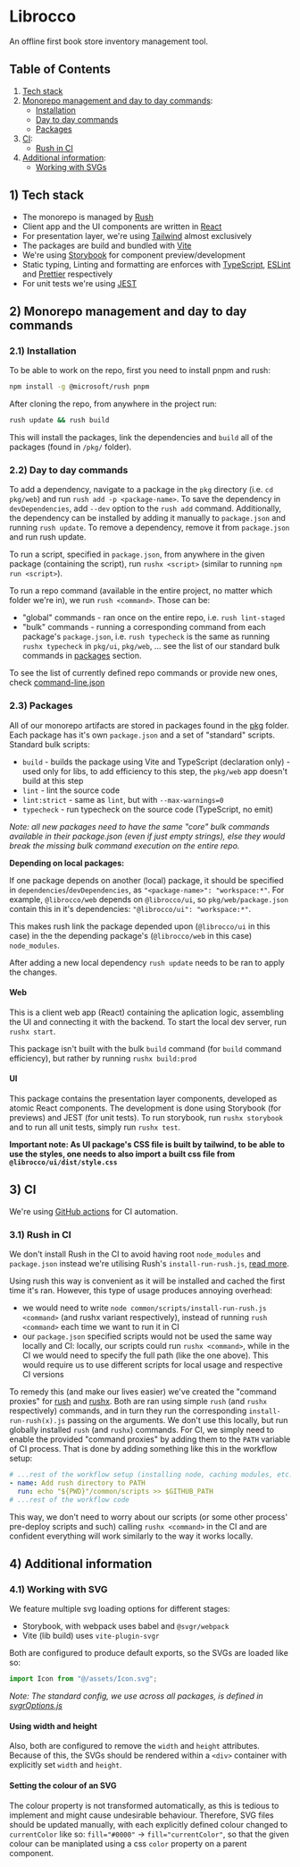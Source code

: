 # Librocco

An offline first book store inventory management tool.

## Table of Contents

1. [Tech stack](#1-tech-stack)
2. [Monorepo management and day to day commands](#2-monorepo-management-and-day-to-day-commands):
   - [Installation](#21-installation)
   - [Day to day commands](#22-day-to-day-commands)
   - [Packages](#23-packages)
3. [CI](#3-ci):
   - [Rush in CI](#31-rush-in-ci)
4. [Additional information](#4-additional-information):
   - [Working with SVGs](#41-working-with-svg)

## 1) Tech stack

- The monorepo is managed by [Rush](https://rushjs.io)
- Client app and the UI components are written in [React](https://reactjs.org)
- For presentation layer, we're using [Tailwind](https://tailwindcss.com) almost exclusively
- The packages are build and bundled with [Vite](https://vitejs.dev)
- We're using [Storybook](https://storybook.js.org) for component preview/development
- Static typing, Linting and formatting are enforces with [TypeScript](https://www.typescriptlang.org), [ESLint](https://eslint.org) and [Prettier](https://prettier.io) respectively
- For unit tests we're using [JEST](https://jestjs.io)

## 2) Monorepo management and day to day commands

### 2.1) Installation

To be able to work on the repo, first you need to install pnpm and rush:

```bash
npm install -g @microsoft/rush pnpm
```

After cloning the repo, from anywhere in the project run:

```bash
rush update && rush build
```

This will install the packages, link the dependencies and `build` all of the packages (found in `/pkg/` folder).

### 2.2) Day to day commands

To add a dependency, navigate to a package in the `pkg` directory (i.e. `cd pkg/web`) and run `rush add -p <package-name>`. To save the dependency in `devDependencies`, add `--dev` option to the `rush add` command. Additionally, the dependency can be installed by adding it manually to `package.json` and running `rush update`.
To remove a dependency, remove it from `package.json` and run rush update.

To run a script, specified in `package.json`, from anywhere in the given package (containing the script), run `rushx <script>` (similar to running `npm run <script>`).

To run a repo command (available in the entire project, no matter which folder we're in), we run `rush <command>`. Those can be:

- "global" commands - ran once on the entire repo, i.e. `rush lint-staged`
- "bulk" commands - running a corresponding command from each package's `package.json`, i.e. `rush typecheck` is the same as running `rushx typecheck` in `pkg/ui`, `pkg/web`, ... see the list of our standard bulk commands in [packages](#packages) section.

To see the list of currently defined repo commands or provide new ones, check [command-line.json](./common/config/rush/command-line.json)

### 2.3) Packages

All of our monorepo artifacts are stored in packages found in the [pkg](./pkg/) folder. Each package has it's own `package.json` and a set of "standard" scripts. Standard bulk scripts:

- `build` - builds the package using Vite and TypeScript (declaration only) - used only for libs, to add efficiency to this step, the `pkg/web` app doesn't build at this step
- `lint` - lint the source code
- `lint:strict` - same as `lint`, but with `--max-warnings=0`
- `typecheck` - run typecheck on the source code (TypeScript, no emit)

_Note: all new packages need to have the same "core" bulk commands available in their package.json (even if just empty strings), else they would break the missing bulk command execution on the entire repo._

**Depending on local packages:**

If one package depends on another (local) package, it should be specified in `dependencies`/`devDependencies`, as `"<package-name>": "workspace:*"`.
For example, `@librocco/web` depends on `@librocco/ui`, so `pkg/web/package.json` contain this in it's dependencies: `"@librocco/ui": "workspace:*"`.

This makes rush link the package depended upon (`@librocco/ui` in this case) in the the depending package's (`@librocco/web` in this case) `node_modules`.

After adding a new local dependency `rush update` needs to be ran to apply the changes.

#### Web

This is a client web app (React) containing the aplication logic, assembling the UI and connecting it with the backend. To start the local dev server, run `rushx start`.

This package isn't built with the bulk `build` command (for `build` command efficiency), but rather by running `rushx build:prod`

#### UI

This package contains the presentation layer components, developed as atomic React components. The development is done using Storybook (for previews) and JEST (for unit tests). To run storybook, run `rushx storybook` and to run all unit tests, simply run `rushx test`.

**Important note: As UI package's CSS file is built by tailwind, to be able to use the styles, one needs to also import a built css file from `@librocco/ui/dist/style.css`**

## 3) CI

We're using [GitHub actions](https://docs.github.com/en/actions) for CI automation.

### 3.1) Rush in CI

We don't install Rush in the CI to avoid having root `node_modules` and `package.json` instead we're utilising Rush's `install-run-rush.js`, [read more](https://rushjs.io/pages/maintainer/enabling_ci_builds/).

Using rush this way is convenient as it will be installed and cached the first time it's ran. However, this type of usage produces annoying overhead:

- we would need to write `node common/scripts/install-run-rush.js <command>` (and rushx variant respectively), instead of running `rush <command>` each time we want to run it in CI
- our `package.json` specified scripts would not be used the same way locally and CI: locally, our scripts could run `rushx <command>`, while in the CI we would need to specify the full path (like the one above). This would require us to use different scripts for local usage and respective CI versions

To remedy this (and make our lives easier) we've created the "command proxies" for [rush](./common/scripts/rush) and [rushx](./common/scripts/rush). Both are ran using simple `rush` (and `rushx` respectively) commands, and in turn they run the corresponding `install-run-rush(x).js` passing on the arguments. We don't use this locally, but run globally installed `rush` (and `rushx`) commands. For CI, we simply need to enable the provided "command proxies" by adding them to the `PATH` variable of CI process. That is done by adding something like this in the workflow setup:

```yaml
# ...rest of the workflow setup (installing node, caching modules, etc.)
- name: Add rush directory to PATH
  run: echo "${PWD}"/common/scripts >> $GITHUB_PATH
# ...rest of the workflow code
```

This way, we don't need to worry about our scripts (or some other process' pre-deploy scripts and such) calling `rushx <command>` in the CI and are confident everything will work similarly to the way it works locally.

## 4) Additional information

### 4.1) Working with SVG

We feature multiple svg loading options for different stages:

- Storybook, with webpack uses babel and `@svgr/webpack`
- Vite (lib build) uses `vite-plugin-svgr`

Both are configured to produce default exports, so the SVGs are loaded like so:

```typescript
import Icon from "@/assets/Icon.svg";
```

_Note: The standard config, we use across all packages, is defined in [svgrOptions.js](./pkg/scaffold/svgrOptions.js)_

#### Using width and height

Also, both are configured to remove the `width` and `height` attributes. Because of this, the SVGs should be rendered within a `<div>` container with explicitly set `width` and `height`.

#### Setting the colour of an SVG

The colour property is not transformed automatically, as this is tedious to implement and might cause undesirable behaviour. Therefore, SVG files should be updated manually, with each explicitly defined colour changed to `currentColor` like so: `fill="#0000"` -> `fill="currentColor"`, so that the given colour can be maniplated using a css `color` property on a parent component.
